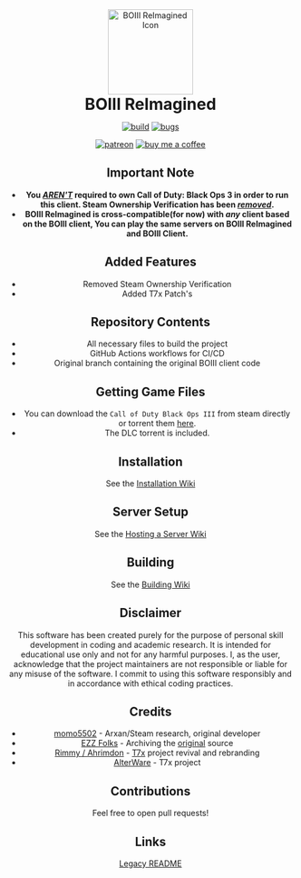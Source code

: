<div align="center">
<img src="src/client/resources/icon.ico" width="150px" style="margin: 0; padding: 0;" alt="BOIII ReImagined Icon">

<h1 style="margin: 0; padding: 0;">BOIII ReImagined</h1>

[![build](https://img.shields.io/github/actions/workflow/status/BiraruStudios/BOIII-ReImagined/build.yml?branch=main&label=Build&logo=github)](https://github.com/BiraruStudios/BOIII-ReImagined/actions)
[![bugs](https://img.shields.io/github/issues/BiraruStudios/BOIII-ReImagined/bug?label=Bugs&logo=github)](https://github.com/BiraruStudios/BOIII-ReImagined/issues?q=sort%3Aupdated-desc+is%3Aissue+is%3Aopen+%28label%3Abug+OR+type%3ABug%29)

[![patreon](https://img.shields.io/badge/Patreon-support-red.svg?logo=patreon)](https://www.patreon.com/Biraru)
[![buy me a coffee](https://img.shields.io/badge/Buy%20Me%20A%20Coffee-support-FFEA00?logo=buymeacoffee)](https://buymeacoffee.com/Biraru)

## Important Note

*  **You <u>***AREN'T***</u> required to own Call of Duty: Black Ops 3 in order to run this client. Steam Ownership Verification has been <u>***removed***</u>.**
*  **BOIII ReImagined is cross-compatible(for now) with ***any*** client based on the BOIII client, You can play the same servers on BOIII ReImagined and BOIII Client.**

## Added Features

*  Removed Steam Ownership Verification
*  Added T7x Patch's

## Repository Contents

* All necessary files to build the project
* GitHub Actions workflows for CI/CD
* Original branch containing the original BOIII client code

## Getting Game Files

* You can download the `Call of Duty Black Ops III` from steam directly or torrent them [here](https://git.rimmyscorner.com/Rim/cod-games-download/releases/download/latest/t7_full_game.zip).
* The DLC torrent is included.

## Installation

See the [Installation Wiki](https://github.com/BiraruStudios/BOIII-ReImagined/wiki/Installation)

## Server Setup

See the [Hosting a Server Wiki](https://github.com/BiraruStudios/BOIII-ReImagined/wiki/Hosting-a-Server)

## Building

See the [Building Wiki](https://github.com/BiraruStudios/BOIII-ReImagined/wiki/Building)

## Disclaimer

This software has been created purely for the purpose of personal skill development in coding and academic research. It is intended for educational use only and not for any harmful purposes. I, as the user, acknowledge that the project maintainers are not responsible or liable for any misuse of the software. I commit to using this software responsibly and in accordance with ethical coding practices.

## Credits

* [momo5502](https://github.com/momo5502) - Arxan/Steam research, original developer
* [EZZ Folks](https://github.com/Ezz-lol) - Archiving the [original](https://github.com/Ezz-lol/boiii-free/tree/original) source
* [Rimmy / Ahrimdon](https://git.rimmyscorner.com/Rim) - [T7x](https://git.rimmyscorner.com/Rim/t7x) project revival and rebranding
* [AlterWare](https://alterware.dev/) - T7x project

## Contributions

Feel free to open pull requests!

## Links

[Legacy README](LEGACY_README.md)
</div>
